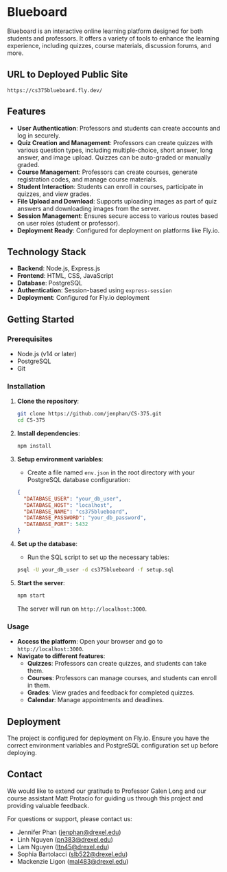 # Blueboard

Blueboard is an interactive online learning platform designed for both students and professors. It offers a variety of tools to enhance the learning experience, including quizzes, course materials, discussion forums, and more.

## URL to Deployed Public Site
`https://cs375blueboard.fly.dev/`

## Features
- **User Authentication**: Professors and students can create accounts and log in securely.
- **Quiz Creation and Management**: Professors can create quizzes with various question types, including multiple-choice, short answer, long answer, and image upload. Quizzes can be auto-graded or manually graded.
- **Course Management**: Professors can create courses, generate registration codes, and manage course materials.
- **Student Interaction**: Students can enroll in courses, participate in quizzes, and view grades.
- **File Upload and Download**: Supports uploading images as part of quiz answers and downloading images from the server.
- **Session Management**: Ensures secure access to various routes based on user roles (student or professor).
- **Deployment Ready**: Configured for deployment on platforms like Fly.io.

## Technology Stack
- **Backend**: Node.js, Express.js
- **Frontend**: HTML, CSS, JavaScript
- **Database**: PostgreSQL
- **Authentication**: Session-based using `express-session`
- **Deployment**: Configured for Fly.io deployment

## Getting Started

### Prerequisites
- Node.js (v14 or later)
- PostgreSQL
- Git

### Installation
1. **Clone the repository**:

   ```bash
   git clone https://github.com/jenphan/CS-375.git
   cd CS-375
   ```

2. **Install dependencies**:
   ```bash
   npm install
   ```

3. **Setup environment variables**:
   - Create a file named `env.json` in the root directory with your PostgreSQL database configuration:
   ```json
   {
     "DATABASE_USER": "your_db_user",
     "DATABASE_HOST": "localhost",
     "DATABASE_NAME": "cs375blueboard",
     "DATABASE_PASSWORD": "your_db_password",
     "DATABASE_PORT": 5432
   }
   ```

4. **Set up the database**:
   - Run the SQL script to set up the necessary tables:

   ```bash
   psql -U your_db_user -d cs375blueboard -f setup.sql
   ```

5. **Start the server**:
   ```bash
   npm start
   ```
   The server will run on `http://localhost:3000`.

### Usage
- **Access the platform**: Open your browser and go to `http://localhost:3000`.
- **Navigate to different features**:
  - **Quizzes**: Professors can create quizzes, and students can take them.
  - **Courses**: Professors can manage courses, and students can enroll in them.
  - **Grades**: View grades and feedback for completed quizzes.
  - **Calendar**: Manage appointments and deadlines.

## Deployment
The project is configured for deployment on Fly.io. Ensure you have the correct environment variables and PostgreSQL configuration set up before deploying.

## Contact
We would like to extend our gratitude to Professor Galen Long and our course assistant Matt Protacio for guiding us through this project and providing valuable feedback.

For questions or support, please contact us:
- Jennifer Phan (jenphan@drexel.edu)
- Linh Nguyen (pn383@drexel.edu)
- Lam Nguyen (ltn45@drexel.edu)
- Sophia Bartolacci (slb522@drexel.edu)
- Mackenzie Ligon (mal483@drexel.edu)
